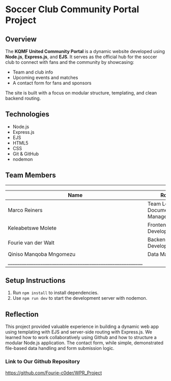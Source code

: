 # Soccer Club Community Portal Project

## Overview
The **KQMF United Community Portal** is a dynamic website developed using **Node.js**, **Express.js**, and **EJS**. It serves as the official hub for the soccer club to connect with fans and the community by showcasing:
- Team and club info
- Upcoming events and matches
- A contact form for fans and sponsors

The site is built with a focus on modular structure, templating, and clean backend routing.

## Technologies
- Node.js
- Express.js
- EJS
- HTML5
- CSS
- Git & GitHub 
- nodemon

## Team Members
____________________________________________________________
|Name                    |Role                             |
|------------------------|---------------------------------|
|Marco Reiners           |Team Lead & Documentation Manager|
|Keleabetswe Molete      |Frontend Developer               |
|Fourie van der Walt     |Backend Developer                |
|Qiniso Manqoba Mngomezu |Data Manager                     |
|__________________________________________________________|
## Setup Instructions

1. Run `npm install` to install dependencies.
2. Use `npm run dev` to start the development server with nodemon.

## Reflection 
This project provided valuable experience in building a dynamic web app using templating with EJS and server-side routing with Express.js. We learned how to work collaboratively using Github and how to structure a modular Node.js application. The contact form, while simple, demonstrated file-based data handling and form submission logic.

### Link to Our Github Repository
https://github.com/Fourie-c0der/WPR_Project